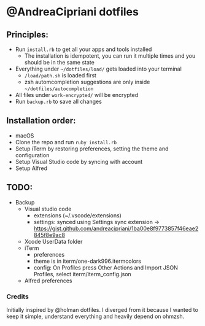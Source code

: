 # @AndreaCipriani dotfiles

## Principles:

- Run `install.rb` to get all your apps and tools installed
	- The installation is idempotent, you can run it multiple times and you should be in the same state
- Everything under `~/dotfiles/load/` gets loaded into your terminal
	- `/load/path.sh` is loaded first
	- zsh automcompletion suggestions are only inside `~/dotfiles/autocompletion`
- All files under `work-encrypted/` will be encrypted
- Run `backup.rb` to save all changes

## Installation order:

- macOS
- Clone the repo and run `ruby install.rb`
- Setup iTerm by restoring preferences, setting the theme and configuration
- Setup Visual Studio code by syncing with account
- Setup Alfred 

## TODO:

- Backup
  - Visual studio code
    - extensions (~/.vscode/extensions)
    - settings: synced using Settings sync extension -> https://gist.github.com/andreacipriani/1ba00e8f9773857f46eae2845f8e9ac8
  - Xcode UserData folder
  - iTerm
    - preferences
    - theme is in iterm/one-dark996.itermcolors
	- config: On Profiles press Other Actions and Import JSON Profiles, select iterm/iterm_config.json
  - Alfred preferences

### Credits

Initially inspired by @holman dotfiles. I diverged from it because I wanted to keep it simple, understand everything and heavily depend on ohmzsh.

